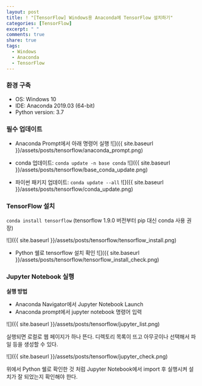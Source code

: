 ```yaml
---
layout: post
title: ! "[TensorFlow] Windows용 Anaconda에 TensorFlow 설치하기"
categories: [TensorFlow]
excerpt: " "
comments: true
share: true
tags:
  - Windows
  - Anaconda
  - TensorFlow
---
```


### 환경 구축
  - OS: Windows 10
  - IDE: Anaconda 2019.03 (64-bit)
  - Python version: 3.7

### 필수 업데이트
  * Anaconda Prompt에서 아래 명령어 실행
![]({{ site.baseurl }}/assets/posts/tensorflow/anaconda_prompt.png)
  * conda 업데이트: `conda update -n base conda`
![]({{ site.baseurl }}/assets/posts/tensorflow/base_conda_update.png)

  * 파이썬 패키지 업데이트: `conda update --all`
![]({{ site.baseurl }}/assets/posts/tensorflow/conda_update.png)

### TensorFlow 설치

`conda install tensorflow` (tensorflow 1.9.0 버전부터 pip 대신 conda 사용 권장)

![]({{ site.baseurl }}/assets/posts/tensorflow/tensorflow_install.png)
- Python 쉘로 tensorflow 설치 확인
![]({{ site.baseurl }}/assets/posts/tensorflow/tensorflow_install_check.png)

### Jupyter Notebook 실행
**실행 방법**
- Anaconda Navigator에서 Jupyter Notebook Launch 
- Anaconda prompt에서 jupyter notebook 명령어 입력

![]({{ site.baseurl }}/assets/posts/tensorflow/jupyter_list.png)

실행되면 로컬로 웹 페이지가 하나 뜬다. 디렉토리 목록이 뜨고 아무곳이나 선택해서 파일 등을 생성할 수 있다.

![]({{ site.baseurl }}/assets/posts/tensorflow/jupyter_check.png)

위에서 Python 쉘로 확인한 것 처럼 Jupyter Notebook에서 import 후 실행시켜 설치가 잘 되었는지 확인해야 한다.

